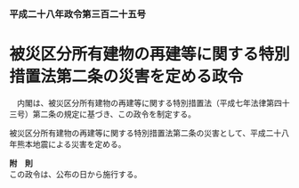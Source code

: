### 平成二十八年政令第三百二十五号  
# 被災区分所有建物の再建等に関する特別措置法第二条の災害を定める政令  
　内閣は、被災区分所有建物の再建等に関する特別措置法（平成七年法律第四十三号）第二条の規定に基づき、この政令を制定する。  
  
被災区分所有建物の再建等に関する特別措置法第二条の災害として、平成二十八年熊本地震による災害を定める。  
  
**附　則**  
この政令は、公布の日から施行する。  
  
